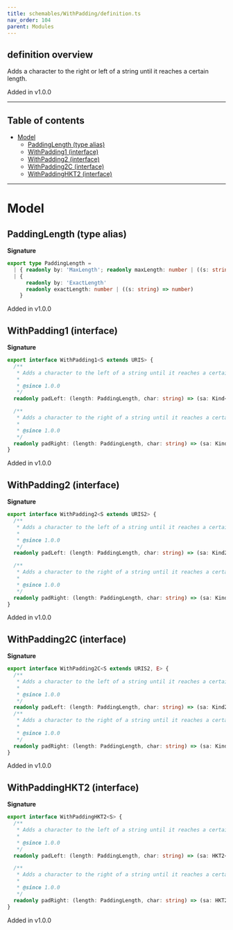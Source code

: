 ```yaml
---
title: schemables/WithPadding/definition.ts
nav_order: 104
parent: Modules
---
```


## definition overview

Adds a character to the right or left of a string until it reaches a certain length.

Added in v1.0.0

---

<h2 class="text-delta">Table of contents</h2>

- [Model](#model)
  - [PaddingLength (type alias)](#paddinglength-type-alias)
  - [WithPadding1 (interface)](#withpadding1-interface)
  - [WithPadding2 (interface)](#withpadding2-interface)
  - [WithPadding2C (interface)](#withpadding2c-interface)
  - [WithPaddingHKT2 (interface)](#withpaddinghkt2-interface)

---

# Model

## PaddingLength (type alias)

**Signature**

```ts
export type PaddingLength =
  | { readonly by: 'MaxLength'; readonly maxLength: number | ((s: string) => number) }
  | {
      readonly by: 'ExactLength'
      readonly exactLength: number | ((s: string) => number)
    }
```

Added in v1.0.0

## WithPadding1 (interface)

**Signature**

```ts
export interface WithPadding1<S extends URIS> {
  /**
   * Adds a character to the left of a string until it reaches a certain length.
   *
   * @since 1.0.0
   */
  readonly padLeft: (length: PaddingLength, char: string) => (sa: Kind<S, string>) => Kind<S, string>

  /**
   * Adds a character to the right of a string until it reaches a certain length.
   *
   * @since 1.0.0
   */
  readonly padRight: (length: PaddingLength, char: string) => (sa: Kind<S, string>) => Kind<S, string>
}
```

Added in v1.0.0

## WithPadding2 (interface)

**Signature**

```ts
export interface WithPadding2<S extends URIS2> {
  /**
   * Adds a character to the left of a string until it reaches a certain length.
   *
   * @since 1.0.0
   */
  readonly padLeft: (length: PaddingLength, char: string) => (sa: Kind2<S, string, string>) => Kind2<S, string, string>

  /**
   * Adds a character to the right of a string until it reaches a certain length.
   *
   * @since 1.0.0
   */
  readonly padRight: (length: PaddingLength, char: string) => (sa: Kind2<S, string, string>) => Kind2<S, string, string>
}
```

Added in v1.0.0

## WithPadding2C (interface)

**Signature**

```ts
export interface WithPadding2C<S extends URIS2, E> {
  /**
   * Adds a character to the left of a string until it reaches a certain length.
   *
   * @since 1.0.0
   */
  readonly padLeft: (length: PaddingLength, char: string) => (sa: Kind2<S, E, string>) => Kind2<S, E, string>
  /**
   * Adds a character to the right of a string until it reaches a certain length.
   *
   * @since 1.0.0
   */
  readonly padRight: (length: PaddingLength, char: string) => (sa: Kind2<S, E, string>) => Kind2<S, E, string>
}
```

Added in v1.0.0

## WithPaddingHKT2 (interface)

**Signature**

```ts
export interface WithPaddingHKT2<S> {
  /**
   * Adds a character to the left of a string until it reaches a certain length.
   *
   * @since 1.0.0
   */
  readonly padLeft: (length: PaddingLength, char: string) => (sa: HKT2<S, string, string>) => HKT2<S, string, string>

  /**
   * Adds a character to the right of a string until it reaches a certain length.
   *
   * @since 1.0.0
   */
  readonly padRight: (length: PaddingLength, char: string) => (sa: HKT2<S, string, string>) => HKT2<S, string, string>
}
```

Added in v1.0.0
